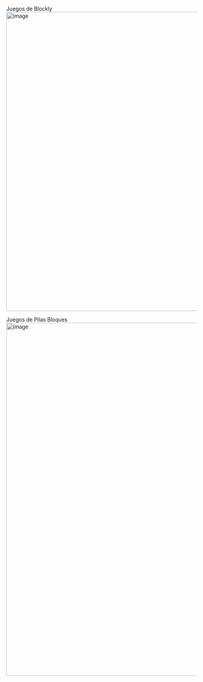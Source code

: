 Juegos de Blockly 
<img width="573" height="790" alt="image" src="https://github.com/user-attachments/assets/68f1072b-ff80-4462-9b25-a6bf980af44f" />

Juegos de Pilas Bloques 
<img width="1830" height="933" alt="image" src="https://github.com/user-attachments/assets/af276db3-5519-4b10-8ff1-d8bf482f4f46" />
